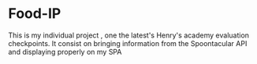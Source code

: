 # Food-IP
This is my individual project , one the latest's Henry's academy evaluation checkpoints. It consist on bringing information from the Spoontacular API and displaying properly on my SPA
